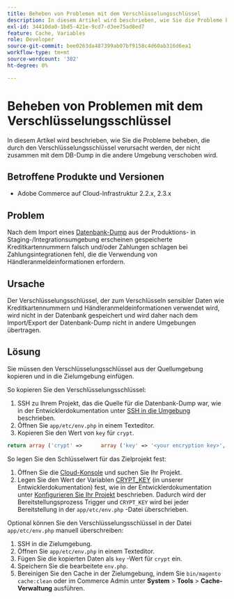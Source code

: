 ```yaml
---
title: Beheben von Problemen mit dem Verschlüsselungsschlüssel
description: In diesem Artikel wird beschrieben, wie Sie die Probleme beheben, die durch den Verschlüsselungsschlüssel verursacht werden, der nicht zusammen mit dem DB-Dump in die andere Umgebung verschoben wird.
exl-id: 34410da0-1bd5-421e-9cd7-d3ee75ad8ed7
feature: Cache, Variables
role: Developer
source-git-commit: bee0263da487399ab07bf9158c4d60ab316d6ea1
workflow-type: tm+mt
source-wordcount: '302'
ht-degree: 0%

---
```


# Beheben von Problemen mit dem Verschlüsselungsschlüssel

In diesem Artikel wird beschrieben, wie Sie die Probleme beheben, die durch den Verschlüsselungsschlüssel verursacht werden, der nicht zusammen mit dem DB-Dump in die andere Umgebung verschoben wird.

## Betroffene Produkte und Versionen

* Adobe Commerce auf Cloud-Infrastruktur 2.2.x, 2.3.x

## Problem

Nach dem Import eines [Datenbank-Dump](/help/how-to/general/create-database-dump-on-cloud.md) aus der Produktions- in Staging-/Integrationsumgebung erscheinen gespeicherte Kreditkartennummern falsch und/oder Zahlungen schlagen bei Zahlungsintegrationen fehl, die die Verwendung von Händleranmeldeinformationen erfordern.

## Ursache

Der Verschlüsselungsschlüssel, der zum Verschlüsseln sensibler Daten wie Kreditkartennummern und Händleranmeldeinformationen verwendet wird, wird nicht in der Datenbank gespeichert und wird daher nach dem Import/Export der Datenbank-Dump nicht in andere Umgebungen übertragen.

## Lösung

Sie müssen den Verschlüsselungsschlüssel aus der Quellumgebung kopieren und in die Zielumgebung einfügen.

So kopieren Sie den Verschlüsselungsschlüssel:

1. SSH zu Ihrem Projekt, das die Quelle für die Datenbank-Dump war, wie in der Entwicklerdokumentation unter [SSH in die Umgebung](https://experienceleague.adobe.com/docs/commerce-cloud-service/user-guide/develop/secure-connections.html) beschrieben.
1. Öffnen Sie `app/etc/env.php` in einem Texteditor.
1. Kopieren Sie den Wert von `key` für `crypt`.

```php
return array ('crypt' =>      array ('key' => '<your encryption key>', ),);
```

So legen Sie den Schlüsselwert für das Zielprojekt fest:

1. Öffnen Sie die [Cloud-Konsole](https://console.adobecommerce.com) und suchen Sie Ihr Projekt.
1. Legen Sie den Wert der Variablen [CRYPT\_KEY](https://experienceleague.adobe.com/docs/commerce-cloud-service/user-guide/configure/env/stage/variables-deploy.html) (in unserer Entwicklerdokumentation) fest, wie in der Entwicklerdokumentation unter [Konfigurieren Sie Ihr Projekt](https://experienceleague.adobe.com/docs/commerce-cloud-service/user-guide/project/overview.html) beschrieben. Dadurch wird der Bereitstellungsprozess Trigger und `CRYPT_KEY` wird bei jeder Bereitstellung in der `app/etc/env.php` -Datei überschrieben.

Optional können Sie den Verschlüsselungsschlüssel in der Datei `app/etc/env.php` manuell überschreiben:

1. SSH in die Zielumgebung.
1. Öffnen Sie `app/etc/env.php` in einem Texteditor.
1. Fügen Sie die kopierten Daten als `key` -Wert für `crypt` ein.
1. Speichern Sie die bearbeitete `env.php`.
1. Bereinigen Sie den Cache in der Zielumgebung, indem Sie `bin/magento cache:clean` oder im Commerce Admin unter **System** > **Tools** > **Cache-Verwaltung** ausführen.
